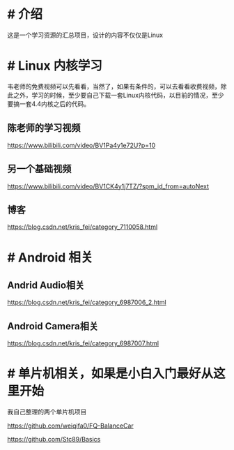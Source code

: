 # # 介绍

这是一个学习资源的汇总项目，设计的内容不仅仅是Linux

# # Linux 内核学习

韦老师的免费视频可以先看看，当然了，如果有条件的，可以去看看收费视频，除此之外，学习的时候，至少要自己下载一套Linux内核代码，以目前的情况，至少要搞一套4.4内核之后的代码。

## 陈老师的学习视频

https://www.bilibili.com/video/BV1Pa4y1e72U?p=10


## 另一个基础视频

https://www.bilibili.com/video/BV1CK4y1j7TZ/?spm_id_from=autoNext

## 博客

https://blog.csdn.net/kris_fei/category_7110058.html


# # Android 相关

## Andrid Audio相关

https://blog.csdn.net/kris_fei/category_6987006_2.html

## Android Camera相关

https://blog.csdn.net/kris_fei/category_6987007.html


# # 单片机相关，如果是小白入门最好从这里开始

我自己整理的两个单片机项目

https://github.com/weiqifa0/FQ-BalanceCar

https://github.com/Stc89/Basics
